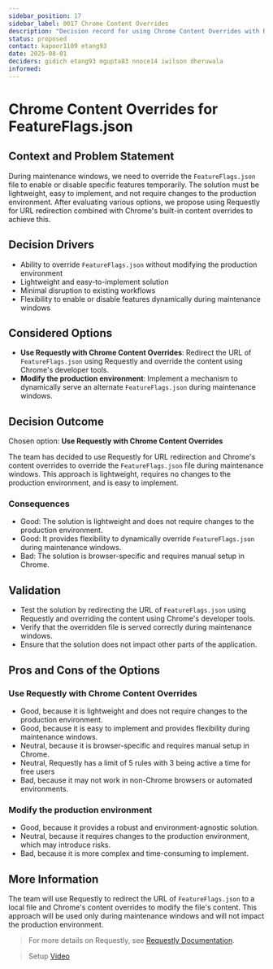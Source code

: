 ```yaml
---
sidebar_position: 17
sidebar_label: 0017 Chrome Content Overrides
description: "Decision record for using Chrome Content Overrides with Requestly for FeatureFlags.json."
status: proposed
contact: kapoor1109 etang93
date: 2025-08-01
deciders: gidich etang93 mgupta83 nnoce14 iwilson dheruwala
informed:
---
```


# Chrome Content Overrides for FeatureFlags.json

## Context and Problem Statement

During maintenance windows, we need to override the `FeatureFlags.json` file to enable or disable specific features temporarily. The solution must be lightweight, easy to implement, and not require changes to the production environment. After evaluating various options, we propose using Requestly for URL redirection combined with Chrome's built-in content overrides to achieve this.

## Decision Drivers

- Ability to override `FeatureFlags.json` without modifying the production environment
- Lightweight and easy-to-implement solution
- Minimal disruption to existing workflows
- Flexibility to enable or disable features dynamically during maintenance windows

## Considered Options

- **Use Requestly with Chrome Content Overrides**: Redirect the URL of `FeatureFlags.json` using Requestly and override the content using Chrome's developer tools.
- **Modify the production environment**: Implement a mechanism to dynamically serve an alternate `FeatureFlags.json` during maintenance windows.

## Decision Outcome

Chosen option: **Use Requestly with Chrome Content Overrides**

The team has decided to use Requestly for URL redirection and Chrome's content overrides to override the `FeatureFlags.json` file during maintenance windows. This approach is lightweight, requires no changes to the production environment, and is easy to implement.

### Consequences

- Good: The solution is lightweight and does not require changes to the production environment.
- Good: It provides flexibility to dynamically override `FeatureFlags.json` during maintenance windows.
- Bad: The solution is browser-specific and requires manual setup in Chrome.

## Validation

- Test the solution by redirecting the URL of `FeatureFlags.json` using Requestly and overriding the content using Chrome's developer tools.
- Verify that the overridden file is served correctly during maintenance windows.
- Ensure that the solution does not impact other parts of the application.

## Pros and Cons of the Options

### Use Requestly with Chrome Content Overrides

- Good, because it is lightweight and does not require changes to the production environment.
- Good, because it is easy to implement and provides flexibility during maintenance windows.
- Neutral, because it is browser-specific and requires manual setup in Chrome.
- Neutral, Requestly has a limit of 5 rules with 3 being active a time for free users
- Bad, because it may not work in non-Chrome browsers or automated environments.

### Modify the production environment

- Good, because it provides a robust and environment-agnostic solution.
- Neutral, because it requires changes to the production environment, which may introduce risks.
- Bad, because it is more complex and time-consuming to implement.

## More Information

The team will use Requestly to redirect the URL of `FeatureFlags.json` to a local file and Chrome's content overrides to modify the file's content. This approach will be used only during maintenance windows and will not impact the production environment.

> For more details on Requestly, see [Requestly Documentation](https://app.requestly.io/).

> Setup [Video](https://ecfmg1.sharepoint.com/:v:/r/sites/ConnectedApps/Shared%20Documents/CXA-UX%20and%20Dev/architecture/reference-material/HTTP-Proxy-Override-Requestly.mp4?csf=1&web=1&e=e9MJmn)